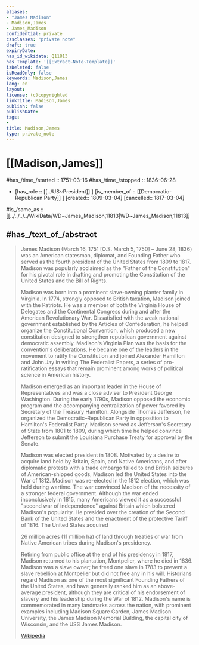 ```yaml
---
aliases:
- "James Madison"
- Madison,James
- James_Madison
confidential: private
cssclasses: "private note"
draft: true
expiryDate: 
has_id_wikidata: Q11813
has_Template: '[[Extract~Note~Template]]'
isDeleted: false
isReadOnly: false
keywords: Madison,James
lang: en
layout: 
license: (c)copyrighted
linkTitle: Madison,James
publish: false
publishDate: 
tags:
- 
title: Madison,James
type: private_note
---
```


# [[Madison,James]] 

#has_/time_/started :: 1751-03-16
#has_/time_/stopped  :: 1836-06-28
-   [has_role :: [[../US~President]] ] [is_member_of :: [[Democratic-Republican Party]] ] [created:: 1809-03-04]  [cancelled:: 1817-03-04]  

#is_/same_as :: [[../../../../WikiData/WD~James_Madison,11813|WD~James_Madison,11813]] 

## #has_/text_of_/abstract 

> James Madison (March 16, 1751 [O.S. March 5, 1750] – June 28, 1836) was an American statesman, diplomat, and Founding Father who served as the fourth president of the United States from 1809 to 1817. Madison was popularly acclaimed as the "Father of the Constitution" for his pivotal role in drafting and promoting the Constitution of the United States and the Bill of Rights.
>
> Madison was born into a prominent slave-owning planter family in Virginia. In 1774, strongly opposed to British taxation, Madison joined with the Patriots. He was a member of both the Virginia House of Delegates and the Continental Congress during and after the American Revolutionary War. Dissatisfied with the weak national government established by the Articles of Confederation, he helped organize the Constitutional Convention, which produced a new constitution designed to strengthen republican government against democratic assembly. Madison's Virginia Plan was the basis for the convention's deliberations. He became one of the leaders in the movement to ratify the Constitution and joined Alexander Hamilton and John Jay in writing The Federalist Papers, a series of pro-ratification essays that remain prominent among works of political science in American history. 
>
> Madison emerged as an important leader in the House of Representatives and was a close adviser to President George Washington. During the early 1790s, Madison opposed the economic program and the accompanying centralization of power favored by Secretary of the Treasury Hamilton. Alongside Thomas Jefferson, he organized the Democratic–Republican Party in opposition to Hamilton's Federalist Party. Madison served as Jefferson's Secretary of State from 1801 to 1809, during which time he helped convince Jefferson to submit the Louisiana Purchase Treaty for approval by the Senate.
>
> Madison was elected president in 1808. Motivated by a desire to acquire land held by Britain, Spain, and Native Americans, and after diplomatic protests with a trade embargo failed to end British seizures of American-shipped goods, Madison led the United States into the War of 1812. Madison was re-elected in the 1812 election, which was held during wartime. The war convinced Madison of the necessity of a stronger federal government. Although the war ended inconclusively in 1815, many Americans viewed it as a successful "second war of independence" against Britain which bolstered Madison's popularity. He presided over the creation of the Second Bank of the United States and the enactment of the protective Tariff of 1816. The United States acquired 
>
> 26 million acres (11 million ha) of land through treaties or war from Native American tribes during Madison's presidency. 
>
> Retiring from public office at the end of his presidency in 1817, Madison returned to his plantation, Montpelier, where he died in 1836. Madison was a slave owner; he freed one slave in 1783 to prevent a slave rebellion at Montpelier but did not free any in his will. Historians regard Madison as one of the most significant Founding Fathers of the United States, and have generally ranked him as an above-average president, although they are critical of his endorsement of slavery and his leadership during the War of 1812. Madison's name is commemorated in many landmarks across the nation, with prominent examples including Madison Square Garden, James Madison University, the James Madison Memorial Building, the capital city of Wisconsin, and the USS James Madison.
>
> [Wikipedia](https://en.wikipedia.org/wiki/James%20Madison) 


